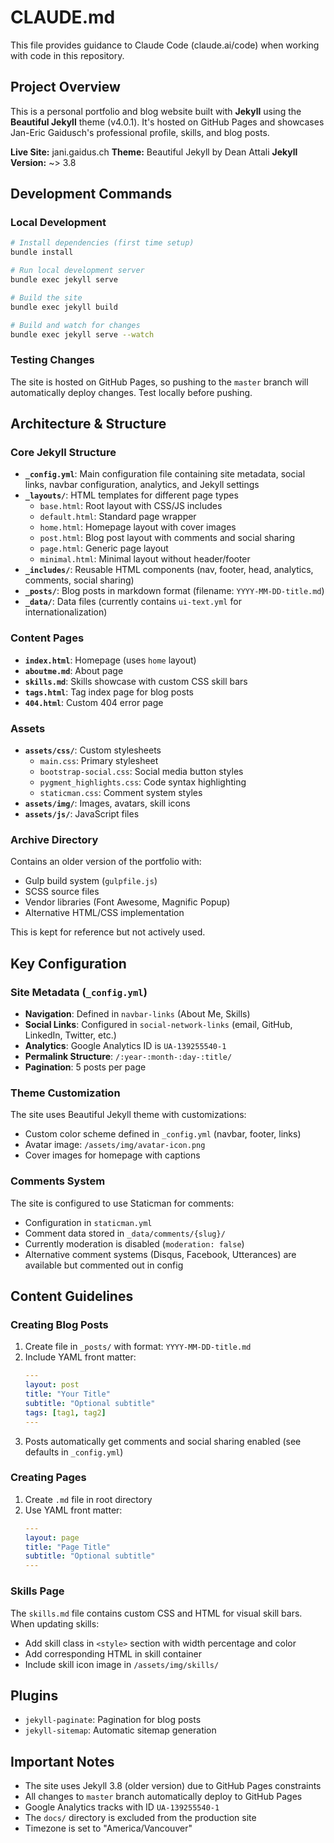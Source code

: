# CLAUDE.md

This file provides guidance to Claude Code (claude.ai/code) when working with code in this repository.

## Project Overview

This is a personal portfolio and blog website built with **Jekyll** using the **Beautiful Jekyll** theme (v4.0.1). It's hosted on GitHub Pages and showcases Jan-Eric Gaidusch's professional profile, skills, and blog posts.

**Live Site:** jani.gaidus.ch
**Theme:** Beautiful Jekyll by Dean Attali
**Jekyll Version:** ~> 3.8

## Development Commands

### Local Development
```bash
# Install dependencies (first time setup)
bundle install

# Run local development server
bundle exec jekyll serve

# Build the site
bundle exec jekyll build

# Build and watch for changes
bundle exec jekyll serve --watch
```

### Testing Changes
The site is hosted on GitHub Pages, so pushing to the `master` branch will automatically deploy changes. Test locally before pushing.

## Architecture & Structure

### Core Jekyll Structure
- **`_config.yml`**: Main configuration file containing site metadata, social links, navbar configuration, analytics, and Jekyll settings
- **`_layouts/`**: HTML templates for different page types
  - `base.html`: Root layout with CSS/JS includes
  - `default.html`: Standard page wrapper
  - `home.html`: Homepage layout with cover images
  - `post.html`: Blog post layout with comments and social sharing
  - `page.html`: Generic page layout
  - `minimal.html`: Minimal layout without header/footer
- **`_includes/`**: Reusable HTML components (nav, footer, head, analytics, comments, social sharing)
- **`_posts/`**: Blog posts in markdown format (filename: `YYYY-MM-DD-title.md`)
- **`_data/`**: Data files (currently contains `ui-text.yml` for internationalization)

### Content Pages
- **`index.html`**: Homepage (uses `home` layout)
- **`aboutme.md`**: About page
- **`skills.md`**: Skills showcase with custom CSS skill bars
- **`tags.html`**: Tag index page for blog posts
- **`404.html`**: Custom 404 error page

### Assets
- **`assets/css/`**: Custom stylesheets
  - `main.css`: Primary stylesheet
  - `bootstrap-social.css`: Social media button styles
  - `pygment_highlights.css`: Code syntax highlighting
  - `staticman.css`: Comment system styles
- **`assets/img/`**: Images, avatars, skill icons
- **`assets/js/`**: JavaScript files

### Archive Directory
Contains an older version of the portfolio with:
- Gulp build system (`gulpfile.js`)
- SCSS source files
- Vendor libraries (Font Awesome, Magnific Popup)
- Alternative HTML/CSS implementation

This is kept for reference but not actively used.

## Key Configuration

### Site Metadata (`_config.yml`)
- **Navigation**: Defined in `navbar-links` (About Me, Skills)
- **Social Links**: Configured in `social-network-links` (email, GitHub, LinkedIn, Twitter, etc.)
- **Analytics**: Google Analytics ID is `UA-139255540-1`
- **Permalink Structure**: `/:year-:month-:day-:title/`
- **Pagination**: 5 posts per page

### Theme Customization
The site uses Beautiful Jekyll theme with customizations:
- Custom color scheme defined in `_config.yml` (navbar, footer, links)
- Avatar image: `/assets/img/avatar-icon.png`
- Cover images for homepage with captions

### Comments System
The site is configured to use Staticman for comments:
- Configuration in `staticman.yml`
- Comment data stored in `_data/comments/{slug}/`
- Currently moderation is disabled (`moderation: false`)
- Alternative comment systems (Disqus, Facebook, Utterances) are available but commented out in config

## Content Guidelines

### Creating Blog Posts
1. Create file in `_posts/` with format: `YYYY-MM-DD-title.md`
2. Include YAML front matter:
   ```yaml
   ---
   layout: post
   title: "Your Title"
   subtitle: "Optional subtitle"
   tags: [tag1, tag2]
   ---
   ```
3. Posts automatically get comments and social sharing enabled (see defaults in `_config.yml`)

### Creating Pages
1. Create `.md` file in root directory
2. Use YAML front matter:
   ```yaml
   ---
   layout: page
   title: "Page Title"
   subtitle: "Optional subtitle"
   ---
   ```

### Skills Page
The `skills.md` file contains custom CSS and HTML for visual skill bars. When updating skills:
- Add skill class in `<style>` section with width percentage and color
- Add corresponding HTML in skill container
- Include skill icon image in `/assets/img/skills/`

## Plugins
- `jekyll-paginate`: Pagination for blog posts
- `jekyll-sitemap`: Automatic sitemap generation

## Important Notes
- The site uses Jekyll 3.8 (older version) due to GitHub Pages constraints
- All changes to `master` branch automatically deploy to GitHub Pages
- Google Analytics tracks with ID `UA-139255540-1`
- The `docs/` directory is excluded from the production site
- Timezone is set to "America/Vancouver"
